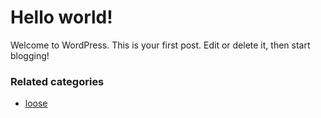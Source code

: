 # Hello world!

Welcome to WordPress. This is your first post. Edit or delete it, then start blogging!

### Related categories

- [loose](../loose)
